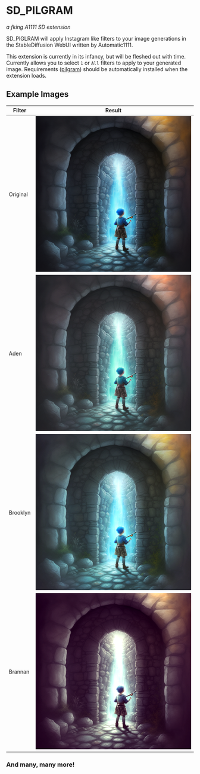 # SD_PILGRAM
*a fking A1111 SD extension*

SD_PIGLRAM will apply Instagram like filters to your image generations in the StableDiffusion WebUI written by Automatic1111.

This extension is currently in its infancy, but will be fleshed out with time. Currently allows you to select `1` or `All` filters to apply to your generated image. Requirements ([pilgram](https://pypi.org/project/pilgram/)) should be automatically installed when the extension loads.

## Example Images
| Filter | Result |
| ------ | ------ |
| Original | ![Original Image](./.github/preview_1.png) |
| Aden | ![PILGRIM Aden](./.github/preview_3.png) |
| Brooklyn | ![PILGRIM Brooklyn](./.github/preview_4.png) |
| Brannan | ![PILGRAM Brannan](./.github/preview_5.png) |


### And many, many more!